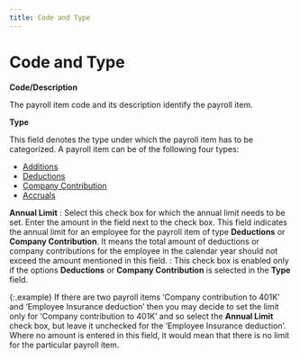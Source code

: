 ```yaml
---
title: Code and Type
---
```


# Code and Type


**Code/Description**


The payroll item code and its description identify the payroll item.


**Type**


This field denotes the type under which the payroll item has to be categorized.  A payroll item can be of the following four types:

- [Additions]({{site.prl_baseurl}}/misc/additions.html)
- [Deductions]({{site.prl_baseurl}}/misc/deductions.html)
- [Company  Contribution]({{site.prl_baseurl}}/misc/company_contribution.html)
- [Accruals]({{site.prl_baseurl}}/misc/accruals.html)



**[]()Annual Limit**
: Select this check box for which the annual limit  needs to be set. Enter the amount in the field next to the check box.  This field indicates the annual limit for an employee for the payroll  item of type **Deductions** or **Company Contribution**. It means the total  amount of deductions or company contributions for the employee in the  calendar year should not exceed the amount mentioned in this field.
: This check box is enabled only if the options **Deductions** or **Company 
 Contribution** is selected in the **Type**  field.


{:.example}
If there are two payroll items ‘Company contribution  to 401K’ and ‘Employee Insurance deduction’  then you may decide to set the limit only for ‘Company contribution to  401K’ and so select the **Annual Limit**  check box, but leave it unchecked for the ‘Employee Insurance deduction’.  Where no amount is entered in this field, it would mean that there is  no limit for the particular payroll item.
